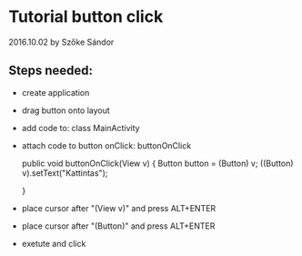 # Tutorial button click

2016.10.02 by Szőke Sándor

## Steps needed:

* create application
* drag button onto layout
* add code to: class MainActivity 
* attach code to button onClick: buttonOnClick

    public void buttonOnClick(View v)
    {
        Button button = (Button) v;
        ((Button) v).setText("Kattintas");

    }

* place cursor after "(View v)" and press ALT+ENTER
* place cursor after "(Button)" and press ALT+ENTER
* exetute and click
